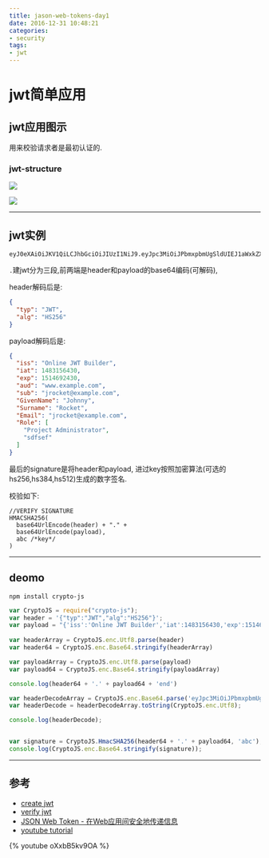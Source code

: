 ```yaml
---
title: jason-web-tokens-day1
date: 2016-12-31 10:48:21
categories:
- security
tags:
- jwt
---
```

# jwt简单应用
## jwt应用图示

用来校验请求者是最初认证的.

<!--more-->

### jwt-structure
![](/hexo/assets/2016/jwt-progress.png) 

![](/hexo/assets/2016/jwt-structure.png) 

---

## jwt实例

```
eyJ0eXAiOiJKV1QiLCJhbGciOiJIUzI1NiJ9.eyJpc3MiOiJPbmxpbmUgSldUIEJ1aWxkZXIiLCJpYXQiOjE0ODMxNTY0MzAsImV4cCI6MTUxNDY5MjQzMCwiYXVkIjoid3d3LmV4YW1wbGUuY29tIiwic3ViIjoianJvY2tldEBleGFtcGxlLmNvbSIsIkdpdmVuTmFtZSI6IkpvaG5ueSIsIlN1cm5hbWUiOiJSb2NrZXQiLCJFbWFpbCI6Impyb2NrZXRAZXhhbXBsZS5jb20iLCJSb2xlIjpbIlByb2plY3QgQWRtaW5pc3RyYXRvciIsInNkZnNlZiJdfQ.qAUnQS3NMqMnO38nBfyrK1E2mWgs3Jh63GF8E3O9C1o
```

` . `建jwt分为三段,前两端是header和payload的base64编码(可解码),

header解码后是:
```JSON
{
  "typ": "JWT",
  "alg": "HS256"
}
```

payload解码后是:
```JSON
{
  "iss": "Online JWT Builder",
  "iat": 1483156430,
  "exp": 1514692430,
  "aud": "www.example.com",
  "sub": "jrocket@example.com",
  "GivenName": "Johnny",
  "Surname": "Rocket",
  "Email": "jrocket@example.com",
  "Role": [
    "Project Administrator",
    "sdfsef"
  ]
}
```

最后的signature是将header和payload, 进过key按照加密算法(可选的hs256,hs384,hs512)生成的数字签名.

校验如下:
```JS
//VERIFY SIGNATURE
HMACSHA256(
  base64UrlEncode(header) + "." +
  base64UrlEncode(payload),
  abc /*key*/
) 

```
---

## deomo

```
npm install crypto-js
```

```js
var CryptoJS = require("crypto-js");
var header = '{"typ":"JWT","alg":"HS256"}';
var payload = "{'iss':'Online JWT Builder','iat':1483156430,'exp':1514692430,'aud':'www.example.com','sub':'jrocket@example.com','GivenName':'Johnny','Surname':'Rocket','Email':'jrocket@example.com','Role':['Project Administrator','sdfsef']}";
 
var headerArray = CryptoJS.enc.Utf8.parse(header)
var header64 = CryptoJS.enc.Base64.stringify(headerArray)

var payloadArray = CryptoJS.enc.Utf8.parse(payload)
var payload64 = CryptoJS.enc.Base64.stringify(payloadArray)

console.log(header64 + '.' + payload64 + 'end')

var headerDecodeArray = CryptoJS.enc.Base64.parse('eyJpc3MiOiJPbmxpbmUgSldUIEJ1aWxkZXIiLCJpYXQiOjE0ODMxNTY0MzAsImV4cCI6MTUxNDY5MjQzMCwiYXVkIjoid3d3LmV4YW1wbGUuY29tIiwic3ViIjoianJvY2tldEBleGFtcGxlLmNvbSIsIkdpdmVuTmFtZSI6IkpvaG5ueSIsIlN1cm5hbWUiOiJSb2NrZXQiLCJFbWFpbCI6Impyb2NrZXRAZXhhbXBsZS5jb20iLCJSb2xlIjpbIlByb2plY3QgQWRtaW5pc3RyYXRvciIsInNkZnNlZiJdfQ');
var headerDecode = headerDecodeArray.toString(CryptoJS.enc.Utf8);

console.log(headerDecode);


var signature = CryptoJS.HmacSHA256(header64 + '.' + payload64, 'abc');
console.log(CryptoJS.enc.Base64.stringify(signature));
```


---
## 参考
- [create jwt](http://jwtbuilder.jamiekurtz.com)
- [verify jwt](https://jwt.io/)
- [JSON Web Token - 在Web应用间安全地传递信息](http://blog.leapoahead.com/2015/09/06/understanding-jwt/)
- [youtube tutorial](https://youtu.be/oXxbB5kv9OA?list=PLvZkOAgBYrsStrH9bCq6Jsx7CZJoOoDaH)

{% youtube oXxbB5kv9OA %}

